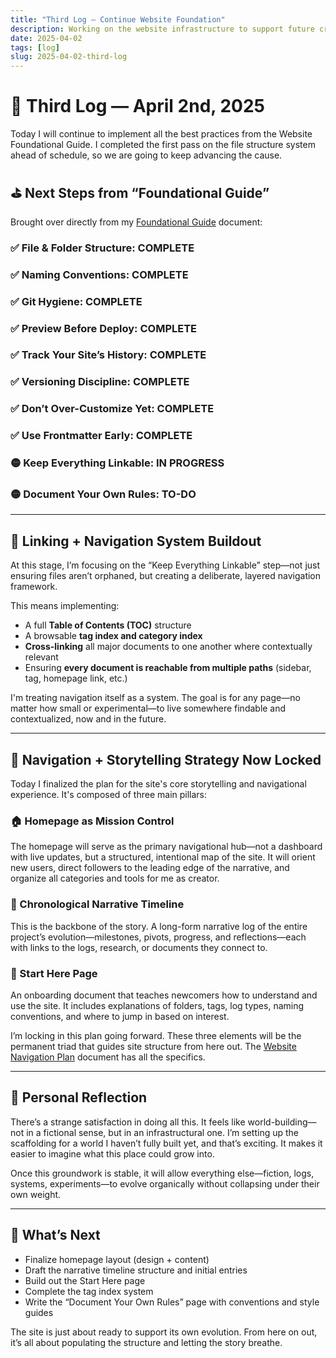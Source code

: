 ```yaml
---
title: "Third Log – Continue Website Foundation"
description: Working on the website infrastructure to support future creative and technical development.
date: 2025-04-02
tags: [log]
slug: 2025-04-02-third-log
---
```


# 🧨 Third Log — April 2nd, 2025

Today I will continue to implement all the best practices from the Website Foundational Guide. I completed the first pass on the file structure system ahead of schedule, so we are going to keep advancing the cause.

<!--truncate-->

## ⛳ Next Steps from “Foundational Guide”

Brought over directly from my [Foundational Guide](/docs/system/website/foundational-guide) document:

### ✅ File & Folder Structure: COMPLETE  
### ✅ Naming Conventions: COMPLETE  
### ✅ Git Hygiene: COMPLETE  
### ✅ Preview Before Deploy: COMPLETE  
### ✅ Track Your Site’s History: COMPLETE  
### ✅ Versioning Discipline: COMPLETE  
### ✅ Don’t Over-Customize Yet: COMPLETE  
### ✅ Use Frontmatter Early: COMPLETE  
### 🟡 Keep Everything Linkable: IN PROGRESS  
### 🟡 Document Your Own Rules: TO-DO  

---

## 🧩 Linking + Navigation System Buildout

At this stage, I’m focusing on the “Keep Everything Linkable” step—not just ensuring files aren’t orphaned, but creating a deliberate, layered navigation framework.

This means implementing:
- A full **Table of Contents (TOC)** structure
- A browsable **tag index and category index**
- **Cross-linking** all major documents to one another where contextually relevant
- Ensuring **every document is reachable from multiple paths** (sidebar, tag, homepage link, etc.)

I'm treating navigation itself as a system. The goal is for any page—no matter how small or experimental—to live somewhere findable and contextualized, now and in the future.

---

## 🧠 Navigation + Storytelling Strategy Now Locked

Today I finalized the plan for the site's core storytelling and navigational experience. It's composed of three main pillars:

### 🏠 Homepage as Mission Control  
The homepage will serve as the primary navigational hub—not a dashboard with live updates, but a structured, intentional map of the site. It will orient new users, direct followers to the leading edge of the narrative, and organize all categories and tools for me as creator.

### 🧵 Chronological Narrative Timeline  
This is the backbone of the story. A long-form narrative log of the entire project’s evolution—milestones, pivots, progress, and reflections—each with links to the logs, research, or documents they connect to.

### 🧭 Start Here Page  
An onboarding document that teaches newcomers how to understand and use the site. It includes explanations of folders, tags, log types, naming conventions, and where to jump in based on interest.

I’m locking in this plan going forward. These three elements will be the permanent triad that guides site structure from here out. The [Website Navigation Plan](/docs/system/website/navigation-system-plan) document has all the specifics.

---

## 🧪 Personal Reflection

There’s a strange satisfaction in doing all this. It feels like world-building—not in a fictional sense, but in an infrastructural one. I’m setting up the scaffolding for a world I haven’t fully built yet, and that’s exciting. It makes it easier to imagine what this place could grow into.

Once this groundwork is stable, it will allow everything else—fiction, logs, systems, experiments—to evolve organically without collapsing under their own weight.

---

## 🔮 What’s Next

- Finalize homepage layout (design + content)
- Draft the narrative timeline structure and initial entries
- Build out the Start Here page
- Complete the tag index system
- Write the “Document Your Own Rules” page with conventions and style guides

The site is just about ready to support its own evolution. From here on out, it’s all about populating the structure and letting the story breathe.